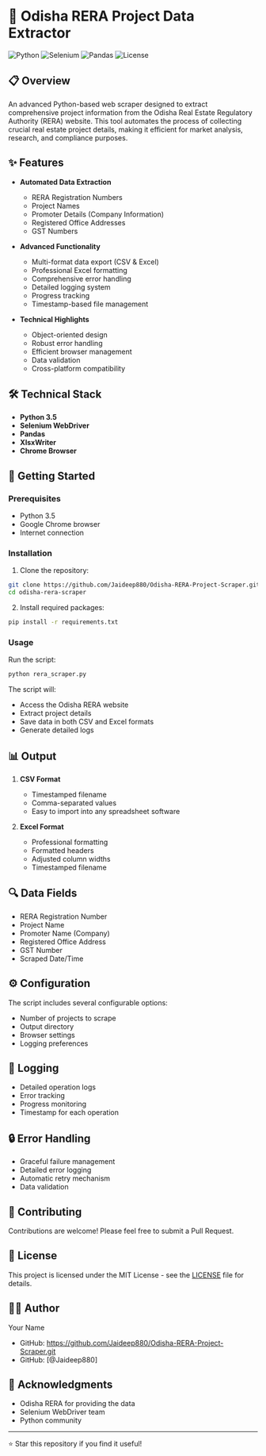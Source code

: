 # 🏢 Odisha RERA Project Data Extractor

![Python](https://img.shields.io/badge/Python-3.x-blue)
![Selenium](https://img.shields.io/badge/Selenium-4.11.2-green)
![Pandas](https://img.shields.io/badge/Pandas-2.1.3-orange)
![License](https://img.shields.io/badge/License-MIT-yellow)

## 📋 Overview

An advanced Python-based web scraper designed to extract comprehensive project information from the Odisha Real Estate Regulatory Authority (RERA) website. This tool automates the process of collecting crucial real estate project details, making it efficient for market analysis, research, and compliance purposes.

## ✨ Features

- **Automated Data Extraction**
  - RERA Registration Numbers
  - Project Names
  - Promoter Details (Company Information)
  - Registered Office Addresses
  - GST Numbers

- **Advanced Functionality**
  - Multi-format data export (CSV & Excel)
  - Professional Excel formatting
  - Comprehensive error handling
  - Detailed logging system
  - Progress tracking
  - Timestamp-based file management

- **Technical Highlights**
  - Object-oriented design
  - Robust error handling
  - Efficient browser management
  - Data validation
  - Cross-platform compatibility

## 🛠️ Technical Stack

- **Python 3.5**
- **Selenium WebDriver**
- **Pandas**
- **XlsxWriter**
- **Chrome Browser**

## 🚀 Getting Started

### Prerequisites

- Python 3.5
- Google Chrome browser
- Internet connection

### Installation

1. Clone the repository:
```bash
git clone https://github.com/Jaideep880/Odisha-RERA-Project-Scraper.git
cd odisha-rera-scraper
```

2. Install required packages:
```bash
pip install -r requirements.txt
```

### Usage

Run the script:
```bash
python rera_scraper.py
```

The script will:
- Access the Odisha RERA website
- Extract project details
- Save data in both CSV and Excel formats
- Generate detailed logs

## 📊 Output


1. **CSV Format**
   - Timestamped filename
   - Comma-separated values
   - Easy to import into any spreadsheet software

2. **Excel Format**
   - Professional formatting
   - Formatted headers
   - Adjusted column widths
   - Timestamped filename

## 🔍 Data Fields

- RERA Registration Number
- Project Name
- Promoter Name (Company)
- Registered Office Address
- GST Number
- Scraped Date/Time

## ⚙️ Configuration

The script includes several configurable options:
- Number of projects to scrape
- Output directory
- Browser settings
- Logging preferences

## 📝 Logging

- Detailed operation logs
- Error tracking
- Progress monitoring
- Timestamp for each operation

## 🔒 Error Handling

- Graceful failure management
- Detailed error logging
- Automatic retry mechanism
- Data validation

## 🤝 Contributing

Contributions are welcome! Please feel free to submit a Pull Request.

## 📄 License

This project is licensed under the MIT License - see the [LICENSE](LICENSE) file for details.

## 👨‍💻 Author

Your Name
- GitHub: https://github.com/Jaideep880/Odisha-RERA-Project-Scraper.git
- GitHub: [@Jaideep880]

## 🙏 Acknowledgments

- Odisha RERA for providing the data
- Selenium WebDriver team
- Python community

---

⭐ Star this repository if you find it useful!
